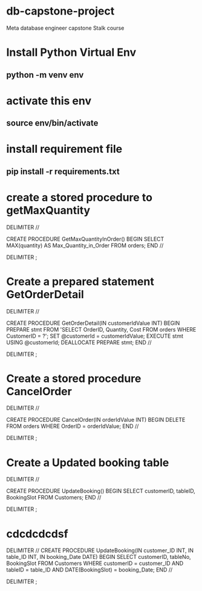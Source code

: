 # db-capstone-project
Meta database engineer capstone Stalk course

# Install Python Virtual Env
## python -m venv env
# activate this env
## source env/bin/activate

# install requirement file
## pip install -r requirements.txt

# create a  stored procedure to getMaxQuantity

DELIMITER //

CREATE PROCEDURE GetMaxQuantityInOrder()
BEGIN
    SELECT MAX(quantity) AS Max_Quantity_in_Order FROM orders;
END //

DELIMITER ;


# Create a prepared statement GetOrderDetail

DELIMITER //

CREATE PROCEDURE GetOrderDetail(IN customerIdValue INT)
BEGIN
    PREPARE stmt FROM 'SELECT OrderID, Quantity, Cost FROM orders WHERE CustomerID = ?';
    SET @customerId = customerIdValue;
    EXECUTE stmt USING @customerId;
    DEALLOCATE PREPARE stmt;
END //

DELIMITER ;

# Create a stored procedure CancelOrder
DELIMITER //

CREATE PROCEDURE CancelOrder(IN orderIdValue INT)
BEGIN
    DELETE FROM orders WHERE OrderID = orderIdValue;
END //

DELIMITER ;

# Create a Updated booking table
DELIMITER //

CREATE PROCEDURE UpdateBooking()
BEGIN
    SELECT customerID, tableID, BookingSlot FROM Customers;
END //

DELIMITER ;
# cdcdcdcdsf
DELIMITER //
CREATE PROCEDURE UpdateBooking(IN customer_ID INT, IN table_ID INT, IN booking_Date DATE)
BEGIN
    SELECT customerID, tableNo, BookingSlot
    FROM Customers
    WHERE customerID = customer_ID AND tableID = table_ID AND DATE(BookingSlot) = booking_Date;
END //

DELIMITER ;
